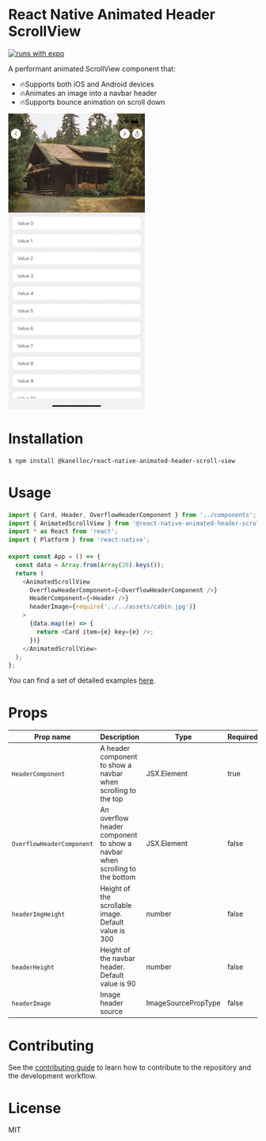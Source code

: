 # React Native Animated Header ScrollView

[![runs with expo](https://img.shields.io/badge/Runs%20with%20Expo-4630EB.svg?style=flat-square&logo=EXPO&labelColor=f3f3f3&logoColor=000)](https://expo.io/)

A performant animated ScrollView component that:
* 🔥Supports both iOS and Android devices
* 🔥Animates an image into a navbar header
* 🔥Supports bounce animation on scroll down

![React Native Animated Header ScrollView](./preview-ios.gif)


# Installation
```sh
$ npm install @kanelloc/react-native-animated-header-scroll-view
```

# Usage
```typescript
import { Card, Header, OverflowHeaderComponent } from '../components';
import { AnimatedScrollView } from '@react-native-animated-header-scroll-view';
import * as React from 'react';
import { Platform } from 'react-native';

export const App = () => {
  const data = Array.from(Array(20).keys());
  return (
    <AnimatedScrollView
      OverflowHeaderComponent={<OverflowHeaderComponent />}
      HeaderComponent={<Header />}
      headerImage={require('../../assets/cabin.jpg')}
    >
      {data.map((e) => {
        return <Card item={e} key={e} />;
      })}
    </AnimatedScrollView>
  );
};
```

You can find a set of detailed examples [here](https://github.com/kanelloc/react-native-animated-header-scroll-view/tree/main/example).

# Props

| Prop name                 | Description                                                                                         | Type                                                        | Required |
|---------------------------|-----------------------------------------------------------------------------------------------------|-------------------------------------------------------------|----------|
| `HeaderComponent`         | A header component to show a navbar when scrolling to the top                                       | JSX.Element                                                 | true     |
| `OverflowHeaderComponent` | An overflow header component to show a navbar when scrolling to the bottom                          | JSX.Element                                                 | false    |
| `headerImgHeight`         | Height of the scrollable image. Default value is 300                                                | number                                                      | false    |
| `headerHeight`            | Height of the navbar header. Default value is 90                                                    | number                                                      | false    |
| `headerImage`             | Image header source                                                                                 | ImageSourcePropType                                         | false    |



# Contributing

See the [contributing guide](CONTRIBUTING.md) to learn how to contribute to the repository and the development workflow.

# License

MIT

